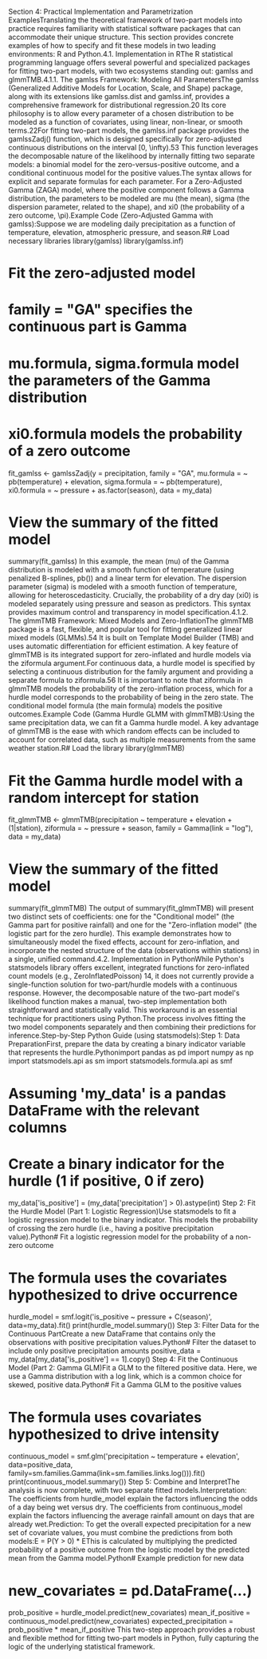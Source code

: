 Section 4: Practical Implementation and Parametrization ExamplesTranslating the theoretical framework of two-part models into practice requires familiarity with statistical software packages that can accommodate their unique structure. This section provides concrete examples of how to specify and fit these models in two leading environments: R and Python.4.1. Implementation in RThe R statistical programming language offers several powerful and specialized packages for fitting two-part models, with two ecosystems standing out: gamlss and glmmTMB.4.1.1. The gamlss Framework: Modeling All ParametersThe gamlss (Generalized Additive Models for Location, Scale, and Shape) package, along with its extensions like gamlss.dist and gamlss.inf, provides a comprehensive framework for distributional regression.20 Its core philosophy is to allow every parameter of a chosen distribution to be modeled as a function of covariates, using linear, non-linear, or smooth terms.22For fitting two-part models, the gamlss.inf package provides the gamlssZadj() function, which is designed specifically for zero-adjusted continuous distributions on the interval [0, \infty).53 This function leverages the decomposable nature of the likelihood by internally fitting two separate models: a binomial model for the zero-versus-positive outcome, and a conditional continuous model for the positive values.The syntax allows for explicit and separate formulas for each parameter. For a Zero-Adjusted Gamma (ZAGA) model, where the positive component follows a Gamma distribution, the parameters to be modeled are mu (the mean), sigma (the dispersion parameter, related to the shape), and xi0 (the probability of a zero outcome, \pi).Example Code (Zero-Adjusted Gamma with gamlss):Suppose we are modeling daily precipitation as a function of temperature, elevation, atmospheric pressure, and season.R# Load necessary libraries
library(gamlss)
library(gamlss.inf)

# Fit the zero-adjusted model
# family = "GA" specifies the continuous part is Gamma
# mu.formula, sigma.formula model the parameters of the Gamma distribution
# xi0.formula models the probability of a zero outcome
fit_gamlss <- gamlssZadj(y = precipitation,
                         family = "GA",
                         mu.formula = ~ pb(temperature) + elevation,
                         sigma.formula = ~ pb(temperature),
                         xi0.formula = ~ pressure + as.factor(season),
                         data = my_data)

# View the summary of the fitted model
summary(fit_gamlss)
In this example, the mean (mu) of the Gamma distribution is modeled with a smooth function of temperature (using penalized B-splines, pb()) and a linear term for elevation. The dispersion parameter (sigma) is modeled with a smooth function of temperature, allowing for heteroscedasticity. Crucially, the probability of a dry day (xi0) is modeled separately using pressure and season as predictors. This syntax provides maximum control and transparency in model specification.4.1.2. The glmmTMB Framework: Mixed Models and Zero-InflationThe glmmTMB package is a fast, flexible, and popular tool for fitting generalized linear mixed models (GLMMs).54 It is built on Template Model Builder (TMB) and uses automatic differentiation for efficient estimation. A key feature of glmmTMB is its integrated support for zero-inflated and hurdle models via the ziformula argument.For continuous data, a hurdle model is specified by selecting a continuous distribution for the family argument and providing a separate formula to ziformula.56 It is important to note that ziformula in glmmTMB models the probability of the zero-inflation process, which for a hurdle model corresponds to the probability of being in the zero state. The conditional model formula (the main formula) models the positive outcomes.Example Code (Gamma Hurdle GLMM with glmmTMB):Using the same precipitation data, we can fit a Gamma hurdle model. A key advantage of glmmTMB is the ease with which random effects can be included to account for correlated data, such as multiple measurements from the same weather station.R# Load the library
library(glmmTMB)

# Fit the Gamma hurdle model with a random intercept for station
fit_glmmTMB <- glmmTMB(precipitation ~ temperature + elevation + (1|station),
                       ziformula = ~ pressure + season,
                       family = Gamma(link = "log"),
                       data = my_data)

# View the summary of the fitted model
summary(fit_glmmTMB)
The output of summary(fit_glmmTMB) will present two distinct sets of coefficients: one for the "Conditional model" (the Gamma part for positive rainfall) and one for the "Zero-inflation model" (the logistic part for the zero hurdle). This example demonstrates how to simultaneously model the fixed effects, account for zero-inflation, and incorporate the nested structure of the data (observations within stations) in a single, unified command.4.2. Implementation in PythonWhile Python's statsmodels library offers excellent, integrated functions for zero-inflated count models (e.g., ZeroInflatedPoisson) 14, it does not currently provide a single-function solution for two-part/hurdle models with a continuous response. However, the decomposable nature of the two-part model's likelihood function makes a manual, two-step implementation both straightforward and statistically valid. This workaround is an essential technique for practitioners using Python.The process involves fitting the two model components separately and then combining their predictions for inference.Step-by-Step Python Guide (using statsmodels):Step 1: Data PreparationFirst, prepare the data by creating a binary indicator variable that represents the hurdle.Pythonimport pandas as pd
import numpy as np
import statsmodels.api as sm
import statsmodels.formula.api as smf

# Assuming 'my_data' is a pandas DataFrame with the relevant columns
# Create a binary indicator for the hurdle (1 if positive, 0 if zero)
my_data['is_positive'] = (my_data['precipitation'] > 0).astype(int)
Step 2: Fit the Hurdle Model (Part 1: Logistic Regression)Use statsmodels to fit a logistic regression model to the binary indicator. This models the probability of crossing the zero hurdle (i.e., having a positive precipitation value).Python# Fit a logistic regression model for the probability of a non-zero outcome
# The formula uses the covariates hypothesized to drive occurrence
hurdle_model = smf.logit('is_positive ~ pressure + C(season)', data=my_data).fit()
print(hurdle_model.summary())
Step 3: Filter Data for the Continuous PartCreate a new DataFrame that contains only the observations with positive precipitation values.Python# Filter the dataset to include only positive precipitation amounts
positive_data = my_data[my_data['is_positive'] == 1].copy()
Step 4: Fit the Continuous Model (Part 2: Gamma GLM)Fit a GLM to the filtered positive data. Here, we use a Gamma distribution with a log link, which is a common choice for skewed, positive data.Python# Fit a Gamma GLM to the positive values
# The formula uses covariates hypothesized to drive intensity
continuous_model = smf.glm('precipitation ~ temperature + elevation',
                           data=positive_data,
                           family=sm.families.Gamma(link=sm.families.links.log())).fit()
print(continuous_model.summary())
Step 5: Combine and InterpretThe analysis is now complete, with two separate fitted models.Interpretation: The coefficients from hurdle_model explain the factors influencing the odds of a day being wet versus dry. The coefficients from continuous_model explain the factors influencing the average rainfall amount on days that are already wet.Prediction: To get the overall expected precipitation for a new set of covariate values, you must combine the predictions from both models:E = P(Y > 0) * EThis is calculated by multiplying the predicted probability of a positive outcome from the logistic model by the predicted mean from the Gamma model.Python# Example prediction for new data
# new_covariates = pd.DataFrame(...)
prob_positive = hurdle_model.predict(new_covariates)
mean_if_positive = continuous_model.predict(new_covariates)
expected_precipitation = prob_positive * mean_if_positive
This two-step approach provides a robust and flexible method for fitting two-part models in Python, fully capturing the logic of the underlying statistical framework.